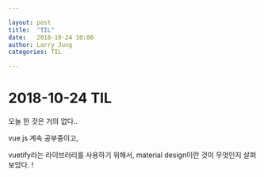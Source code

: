 ```yaml
---

layout: post
title:  "TIL"
date:   2018-10-24 10:00
author: Larry Jung
categories: TIL

---
```


# 2018-10-24 TIL  

오늘 한 것은 거의 없다..  

vue js 계속 공부중이고,

vuetify라는 라이브러리를 사용하기 위해서, material design이란 것이 무엇인지 살펴보았다.  !
